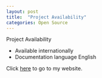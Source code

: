 ```yaml
---
layout: post
title:  "Project Availability"
categories: Open Source
---
```

Project Availability
- Available internationally 
- Documentation language English


 Click <a href="https://www.devops.engineering/">here</a> to go to my website.
